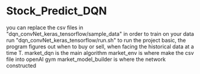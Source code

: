# Stock_Predict_DQN
you can replace the csv files in "dqn_convNet_keras_tensorflow/sample_data" in order to train on your data
run "dqn_convNet_keras_tensorflow/run.sh" to run the project
basic, the program figures out when to buy or sell, when facing the historical data at a time T.
market_dqn is the main algorithm
market_env is where make the csv file into openAI gym 
market_model_builder is where the network constructed

